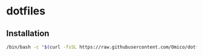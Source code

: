 # dotfiles

## Installation

```bash
/bin/bash -c "$(curl -fsSL https://raw.githubusercontent.com/Omico/dotfiles/main/install)"
```
